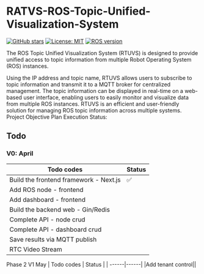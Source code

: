 # RATVS-ROS-Topic-Unified-Visualization-System
[![GitHub stars](https://img.shields.io/github/stars/Shonsama/RATVS-ROS-Topic-Unified-Visualization-System.svg)](https://github.com/Shonsama/RATVS-ROS-Topic-Unified-Visualization-System/stargazers)
[![License: MIT](https://img.shields.io/badge/License-MIT-yellow.svg)](https://opensource.org/licenses/MIT)
[![ROS version](https://img.shields.io/badge/ROS-Kinetic-blue.svg)](http://wiki.ros.org/kinetic)


The ROS Topic Unified Visualization System (RTUVS) is designed to provide unified access to topic information from multiple Robot Operating System (ROS) instances. 

Using the IP address and topic name, RTUVS allows users to subscribe to topic information and transmit it to a MQTT broker for centralized management. The topic information can be displayed in real-time on a web-based user interface, enabling users to easily monitor and visualize data from multiple ROS instances. RTUVS is an efficient and user-friendly solution for managing ROS topic information across multiple systems.
Project Objective Plan Execution Status:
## Todo
### V0: April
| Todo codes   | Status |
| ------|------|
|Build the frontend framework - Next.js| ✅|
|Add ROS node - frontend| |
|Add dashboard - frontend| |
|Build the backend web - Gin/Redis| |
|Complete API - node crud| |
|Complete API - dashboard crud| |
|Save results via MQTT publish| |
|RTC Video Stream| |

Phase 2 V1 May
| Todo codes   | Status |
| ------|------|
|Add tenant control||